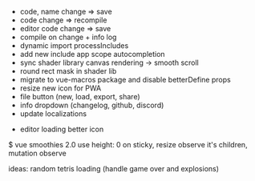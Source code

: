 + code, name change => save
+ code change => recompile
+ editor code change => save
+ compile on change + info log
+ dynamic import processIncludes
+ add new include app scope autocompletion
+ sync shader library canvas rendering -> smooth scroll
+ round rect mask in shader lib
+ migrate to vue-macros package and disable betterDefine props
+ resize new icon for PWA
+ file button (new, load, export, share)
+ info dropdown (changelog, github, discord)
+ update localizations

* editor loading better icon


$ vue smoothies 2.0
use height: 0 on sticky, resize observe it's children, mutation observe

ideas:
random tetris loading (handle game over and explosions)